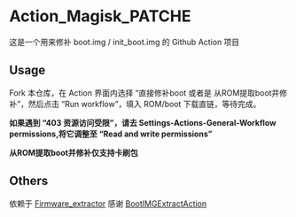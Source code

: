 # Action_Magisk_PATCHE

这是一个用来修补 boot.img / init_boot.img 的 Github Action 项目

## Usage

Fork 本仓库，在 Action 界面内选择 “直接修补boot 或者是 从ROM提取boot并修补”，然后点击 “Run workflow”，填入 ROM/boot 下载直链，等待完成。

**如果遇到 “403 资源访问受限”，请去 Settings-Actions-General-Workflow permissions,将它调整至 “Read and write permissions”**

**从ROM提取boot并修补仅支持卡刷包**

## Others

依赖于 [Firmware_extractor](https://github.com/ShivamKumarJha/Firmware_extractora)
感谢 [BootIMGExtractAction](https://github.com/tosasitill/BootIMGExtractAction)
